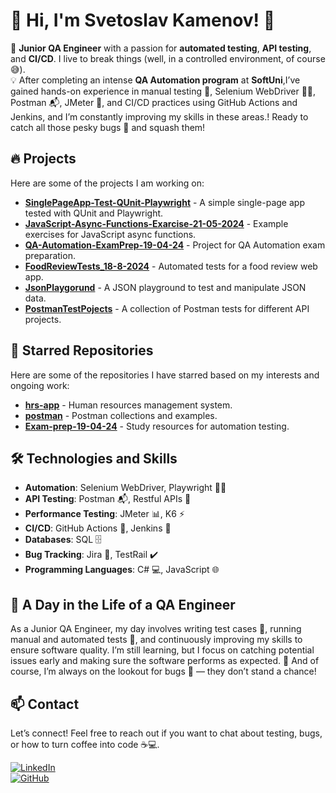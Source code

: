# 👋 Hi, I'm Svetoslav Kamenov! 🌟

🚀 **Junior QA Engineer** with a passion for **automated testing**, **API testing**, and **CI/CD**. I live to break things (well, in a controlled environment, of course 😅).  
💡 After completing an intense **QA Automation program** at **SoftUni**,I’ve gained hands-on experience in manual testing 📝, Selenium WebDriver 🧑‍💻, Postman 📬, JMeter 🚀, and CI/CD practices using GitHub Actions and Jenkins, and I’m constantly improving my skills in these areas.! Ready to catch all those pesky bugs 🐞 and squash them!

## 🔥 Projects

Here are some of the projects I am working on:

- [**SinglePageApp-Test-QUnit-Playwright**](https://github.com/cukoslav/SinglePageApp-Test-QUnit-Playwright) - A simple single-page app tested with QUnit and Playwright.
- [**JavaScript-Async-Functions-Exarcise-21-05-2024**](https://github.com/cukoslav/JavaScript-Async-Functions-Exarcise-21-05-2024) - Example exercises for JavaScript async functions.
- [**QA-Automation-ExamPrep-19-04-24**](https://github.com/cukoslav/QA-Automation-ExamPrep-19-04-24) - Project for QA Automation exam preparation.
- [**FoodReviewTests_18-8-2024**](https://github.com/cukoslav/FoodReviewTests_18-8-2024) - Automated tests for a food review web app.
- [**JsonPlaygorund**](https://github.com/cukoslav/JsonPlaygorund) - A JSON playground to test and manipulate JSON data.
- [**PostmanTestPojects**](https://github.com/cukoslav/PostmanTestPojects) - A collection of Postman tests for different API projects.

  
## 🌟 Starred Repositories

Here are some of the repositories I have starred based on my interests and ongoing work:

- [**hrs-app**](https://github.com/cukoslav/hrs-app) - Human resources management system.
- [**postman**](https://github.com/cukoslav/postman) - Postman collections and examples.
- [**Exam-prep-19-04-24**](https://github.com/cukoslav/Exam-prep-19-04-24) - Study resources for automation testing.

## 🛠️ Technologies and Skills
- **Automation**: Selenium WebDriver, Playwright 🧑‍💻  
- **API Testing**: Postman 📬, Restful APIs 🔑  
- **Performance Testing**: JMeter 📊, K6 ⚡  
- **CI/CD**: GitHub Actions 🔄, Jenkins 🏃  
- **Databases**: SQL 🗄️  
- **Bug Tracking**: Jira 🐞, TestRail ✔️  
- **Programming Languages**: C# 💻, JavaScript 🌐  

## 🧠 A Day in the Life of a QA Engineer
As a Junior QA Engineer, my day involves writing test cases 📝, running manual and automated tests 🤖, and continuously improving my skills to ensure software quality. I’m still learning, but I focus on catching potential issues early and making sure the software performs as expected. 🌟
And of course, I’m always on the lookout for bugs 🐞 — they don’t stand a chance!

## 📫 Contact
Let’s connect! Feel free to reach out if you want to chat about testing, bugs, or how to turn coffee into code ☕💻.

[![LinkedIn](https://img.shields.io/badge/LinkedIn-%230077B5.svg?style=for-the-badge&logo=linkedin&logoColor=white)](https://www.linkedin.com/in/svetoslav-kamenov-a60a94350/)  
[![GitHub](https://img.shields.io/badge/GitHub-%2312100E.svg?style=for-the-badge&logo=github&logoColor=white)](https://github.com/cukoslav)

